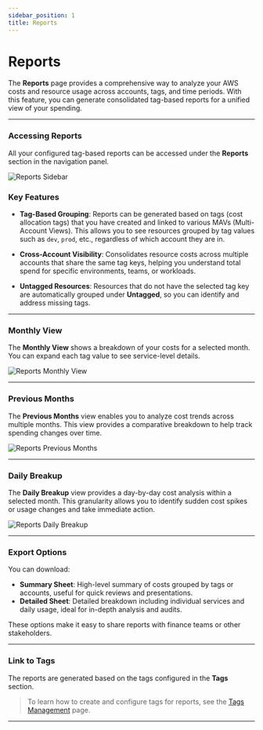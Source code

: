 ```yaml
---
sidebar_position: 1
title: Reports
---
```


# Reports

The **Reports** page provides a comprehensive way to analyze your AWS costs and resource usage across accounts, tags, and time periods. With this feature, you can generate consolidated tag-based reports for a unified view of your spending.

---

### Accessing Reports

All your configured tag-based reports can be accessed under the **Reports** section in the navigation panel.

<div style={{ textAlign: 'center' }}>
  <img src="/img/reports/reports-see.png" alt="Reports Sidebar" />
</div>

### Key Features

- **Tag-Based Grouping**: Reports can be generated based on tags (cost allocation tags) that you have created and linked to various MAVs (Multi-Account Views). This allows you to see resources grouped by tag values such as `dev`, `prod`, etc., regardless of which account they are in.

- **Cross-Account Visibility**: Consolidates resource costs across multiple accounts that share the same tag keys, helping you understand total spend for specific environments, teams, or workloads.

- **Untagged Resources**: Resources that do not have the selected tag key are automatically grouped under **Untagged**, so you can identify and address missing tags.

---

### Monthly View

The **Monthly View** shows a breakdown of your costs for a selected month. You can expand each tag value to see service-level details.

<div style={{ textAlign: 'center' }}>
  <img src="/img/reports/report-des.png" alt="Reports Monthly View" />
</div>

---

### Previous Months

The **Previous Months** view enables you to analyze cost trends across multiple months. This view provides a comparative breakdown to help track spending changes over time.

<div style={{ textAlign: 'center' }}>
  <img src="/img/reports/reports-pm.png" alt="Reports Previous Months" />
</div>

---

### Daily Breakup

The **Daily Breakup** view provides a day-by-day cost analysis within a selected month. This granularity allows you to identify sudden cost spikes or usage changes and take immediate action.

<div style={{ textAlign: 'center' }}>
  <img src="/img/reports/reports-daily.png" alt="Reports Daily Breakup" />
</div>

---

### Export Options

You can download:

- **Summary Sheet**: High-level summary of costs grouped by tags or accounts, useful for quick reviews and presentations.
- **Detailed Sheet**: Detailed breakdown including individual services and daily usage, ideal for in-depth analysis and audits.

These options make it easy to share reports with finance teams or other stakeholders.

---

### Link to Tags

The reports are generated based on the tags configured in the **Tags** section.  

> To learn how to create and configure tags for reports, see the [Tags Management](../preferences/tags) page.

---